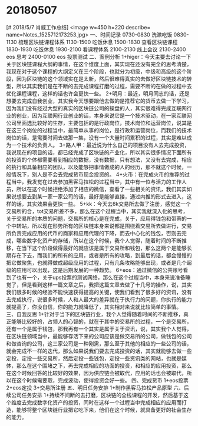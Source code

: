 # 20180507

[# 2018/5/7 肖威工作总结]
<image w=450 h=220 describe= name=Notes_1525712173253.jpg>
一、时间记录
0730-0830 洗漱吃饭
0830-1130 梳理区块链课程体系
1130-1500 吃饭休息
1500-1830 查看区块链课程
1830-1930 吃饭休息
1930-2100 看课程体系
2100-2130 线上会议
2130-2400 eos 思考
2400-0100 eos 投票测试
二、案例分析
1+higer：今天主要去讨论一下关于区块链课程大纲的事情，在这个维度上面，其实现在还没有完全的思考清楚，我现在对于这个课程的大纲定义在三个阶段，也就分为初级，中级和高级的这个阶段，因为区块链的这个领域实在是太新，然后很难得真实的去做好区块链技术的转型，所以其实我们是在不断的去完成课程打磨的过程，需要不断的在做的过程中去优化课程课程，这样的话也许会更快一些。
2+明月：最近，明月同志的话，还是想要去完成自我创业，其实我今天想要跟他去做的是推荐它的货币去做一下学习，因为我们没有经过大型的真实的区块链公司的操盘的人，其实很难得完成互联网行业的创业，因为互联网行业创业的话，本身来说它是一个技术驱动，在一家互联网公司里面选比较好的生存，主要包括的是行政岗位，技术岗位和运营岗位，说其是在这三个岗位的过程当中，最简单从事的岗位，是行政和运营岗位，而我们的技术岗位的话，是需要时间去做那一集，没有一个大量时间累积的过程，其实是难以成为一个技术的负责人。
3+路人甲：最近说为什么自己的项目没有人去完成投资，我说现在的项目的话，都已经完成了区块链的产业化，所以其实很多情况下面所有的投资的个体都需要看到相应的数据，没有数据，只有想法，又没有去完成，相应的执行和具备相应的团队，以及能够把事情做成的人的经历，那不就这个时候，一般情况下，别人是不会去完成货币现金投资的。
4+火币：在完成火币的推荐的过程当中，我发觉在过去参加黑客马拉松的过程当中，其中有一位与活力的工作人员，所以在这个时候拒绝添加了相应的微信，查看了一些相关的资讯，我们其实如果说想要去到某一家一家公司的话，最好是能够直接，通过内推的形式去进入，这样的话，其实效果会更快一些。
5+kk：今天去8k交易所去做了注册，感觉这一个交易所的合，tot交易所差不多，那么在这个过程当中，其实我就深入化的思考，关于交易所的本质的问题，交易所的核心是在完成，关于，应用得钱包和带蒂的一个中转站，所以现在形势所有的区块链本身来说都是围绕着交易所去做进行，交易所负责完成应用的代币的商家和应用代理的下降，而去中心化的钱包，否则去完成，哪些数字化资产的存储，所以在这个时候，我个人觉得，随着时间的不断推移，在当下这个阶段做得最好的就应该是属于交易所和钱包，那么这两个是能够长期存在下去，而我们的所有的应用，或者是所有的攻略，到最后的话，都会慢慢的把它做聚焦，也就得做成超级应用的过程，只有几条攻略能够出现，或者是几个超级的应用可以出现，这是后期发展的一种趋势。
6+eos：通过微信的公共账号看到了也有一个，关于ups投票的测试网络，那么在这个过程当中，本身来说准备睡觉了，但是看到这样一篇文章之后，我把这篇文章去做了十几号的操作，说，其实我们很多时候的经验不能快速获得提高的关键，使我们看到了很多好的资讯，没有去完成执行，说很多时候，人和人最大的差异就在于执行力的问题，你执行的能力就提高了，你没自信，你的能力就降低了，其实相对来说就比较简单的事情。
三、自我反思
1+针对于当下的区块链行业，我个人觉得随着时间的不断推移，真正能够比较好的，占领人的心智的，就在于其中的交易所的过程，一个是交易所，还有一个是属于钱包，那我再有一个其实是属于关于资讯，说，其实我个人觉得，在区块链领域当中，最能够存活下来的公司应该是做交易所的公司，做钱包的公司和做咨询的公司，这三家公司是一种刚需，那么至于其他的相应的一些公司的话，就会完成不一样的迭代，那么如果说我们要去完成投资的话，其实就能够去做一些定投，定投一些交易所，然后定投一些钱包，定投一些资讯类的网站，也就是媒体，那么在这个围堵之下，再去完成相应的功面的投资，和相应的应用投资，那么在这个时候回答的比较好的效果，因为供应链会被取代，应用的话也会被取代，所以在这个时候需要取，完成波动，使得投资会好一些。
四、完成货币
1+eos投票
2+eos定投
3+交易所注册
五、明日任务安排
1+制作黑客马拉松产品原型
六、后续公司任务安排
1+持续不间断的去打磨，区块链的全栈课程的开发，然后基于这个维度去完成数字化资产的投资，同时在这样一个过程当中完成相应的应用而打造，能够将整个区块链行业把它吃下来，他们在这个时候，就具备更好的社会生存的能力。
